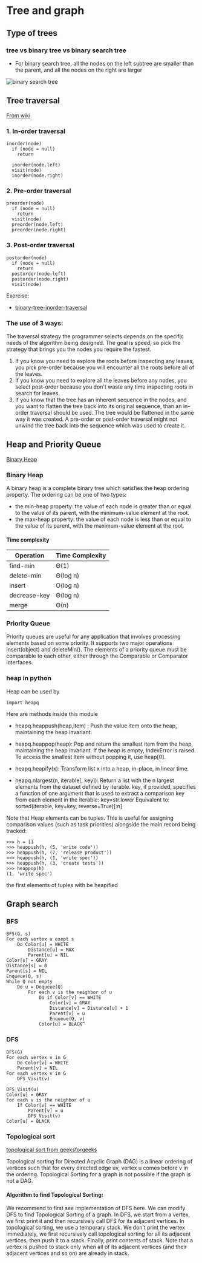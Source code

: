 # Tree and graph

## Type of trees

### tree vs binary tree vs binary search tree

* For binary search tree, all the nodes on the left subtree are smaller than the parent, and all the nodes on the right are larger

![binary search tree](http://cramster-image.s3.amazonaws.com/definitions/computerscience-5-img-1.png )

## Tree traversal
[From wiki](https://en.wikipedia.org/wiki/Tree_traversal)

### 1. In-order traversal
```
inorder(node)
  if (node = null)
    return

  inorder(node.left)
  visit(node)
  inorder(node.right)
```
### 2. Pre-order traversal

```
preorder(node)
  if (node = null)
    return
  visit(node)
  preorder(node.left)
  preorder(node.right)
```
### 3. Post-order traversal

```
postorder(node)
  if (node = null)
    return
  postorder(node.left)
  postorder(node.right)
  visit(node)
```

Exercise:
* [binary-tree-inorder-traversal](https://leetcode.com/problems/binary-tree-inorder-traversal/)

### The use of 3 ways:

The traversal strategy the programmer selects depends on the specific needs of the algorithm being designed. The goal is speed, so pick the strategy that brings you the nodes you require the fastest.

1. If you know you need to explore the roots before inspecting any leaves, you pick pre-order because you will encounter all the roots before all of the leaves.
2. If you know you need to explore all the leaves before any nodes, you select post-order because you don't waste any time inspecting roots in search for leaves.
3. If you know that the tree has an inherent sequence in the nodes, and you want to flatten the tree back into its original sequence, than an in-order traversal should be used. The tree would be flattened in the same way it was created. A pre-order or post-order traversal might not unwind the tree back into the sequence which was used to create it.

## Heap and Priority Queue
[Binary Heap](https://www.cs.cmu.edu/~adamchik/15-121/lectures/Binary%20Heaps/heaps.html)

### Binary Heap
A binary heap is a complete binary tree which satisfies the heap ordering property. The ordering can be one of two types:

* the min-heap property: the value of each node is greater than or equal to the value of its parent, with the minimum-value element at the root.
* the max-heap property: the value of each node is less than or equal to the value of its parent, with the maximum-value element at the root.

#### Time complexity

Operation | Time Complexity
---|---
find-min | Θ(1)
delete-min | Θ(log n)
insert | O(log n)
decrease-key | Θ(log n)
merge | Θ(n)


### Priority Queue
Priority queues are useful for any application that involves processing elements based on some priority. It supports two major operations insert(object) and deleteMin(). The elements of a priority queue must be comparable to each other, either through the Comparable or Comparator interfaces.

### heap in python
Heap can be used by
```
import heapq
```
Here are methods inside this module

* heapq.heappush(heap,item) :
Push the value item onto the heap, maintaining the heap invariant.

* heapq.heappop(heap):
Pop and return the smallest item from the heap, maintaining the heap invariant. If the heap is empty, IndexError is raised. To access the smallest item without popping it, use heap[0].

* heapq.heapify(x):
Transform list x into a heap, in-place, in linear time.
* heapq.nlargest(n, iterable[, key]):
Return a list with the n largest elements from the dataset defined by iterable. key, if provided, specifies a function of one argument that is used to extract a comparison key from each element in the iterable: key=str.lower Equivalent to: sorted(iterable, key=key, reverse=True)[:n]

Note that Heap elements can be tuples. This is useful for assigning comparison values (such as task priorities) alongside the main record being tracked:

```
>>> h = []
>>> heappush(h, (5, 'write code'))
>>> heappush(h, (7, 'release product'))
>>> heappush(h, (1, 'write spec'))
>>> heappush(h, (3, 'create tests'))
>>> heappop(h)
(1, 'write spec')
```
the first elements of tuples with be heapified
## Graph search

### BFS


```
BFS(G, s)
For each vertex u exept s
    Do Color[u] = WHITE
        Distance[u] = MAX
        Parent[u] = NIL
Color[s] = GRAY
Distance[s] = 0
Parent[s] = NIL
Enqueue(Q, s)
While Q not empty
    Do u = Dequeue(Q)
        For each v is the neighbor of u
            Do if Color[v] == WHITE
                Color[v] = GRAY
                Distance[v] = Distance[u] + 1
                Parent[v] = u
                Enqueue(Q, v)
            Color[u] = BLACK”
```
### DFS

```
DFS(G)
For each vertex v in G
    Do Color[v] = WHITE
    Parent[v] = NIL
For each vertex v in G
    DFS_Visit(v)

DFS_Visit(u)
Color[u] = GRAY
For each v is the neighbor of u
    If Color[v] == WHITE
        Parent[v] = u
        DFS_Visit(v)
Color[u] = BLACK
```

### Topological sort
[topological sort from geeksforgeeks](http://www.geeksforgeeks.org/topological-sorting/http://note.youdao.com/)

Topological sorting for Directed Acyclic Graph (DAG) is a linear ordering of vertices such that for every directed edge uv, vertex u comes before v in the ordering. Topological Sorting for a graph is not possible if the graph is not a DAG.

#### Algorithm to find Topological Sorting:
We recommend to first see implementation of DFS here. We can modify DFS to find Topological Sorting of a graph. In DFS, we start from a vertex, we first print it and then recursively call DFS for its adjacent vertices. In topological sorting, we use a temporary stack. We don’t print the vertex immediately, we first recursively call topological sorting for all its adjacent vertices, then push it to a stack. Finally, print contents of stack. Note that a vertex is pushed to stack only when all of its adjacent vertices (and their adjacent vertices and so on) are already in stack.
